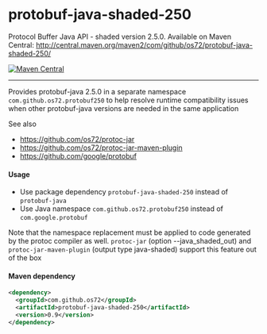 protobuf-java-shaded-250
========================

Protocol Buffer Java API - shaded version 2.5.0.
Available on Maven Central: http://central.maven.org/maven2/com/github/os72/protobuf-java-shaded-250/

[![Maven Central](https://img.shields.io/badge/maven%20central-0.9-brightgreen.svg)](http://search.maven.org/#artifactdetails|com.github.os72|protobuf-java-shaded-250|0.9|)

---

Provides protobuf-java 2.5.0 in a separate namespace `com.github.os72.protobuf250` to help resolve runtime compatibility issues when other protobuf-java versions are needed in the same application

See also
* https://github.com/os72/protoc-jar
* https://github.com/os72/protoc-jar-maven-plugin
* https://github.com/google/protobuf

#### Usage

* Use package dependency `protobuf-java-shaded-250` instead of `protobuf-java`
* Use Java namespace `com.github.os72.protobuf250` instead of `com.google.protobuf`

Note that the namespace replacement must be applied to code generated by the protoc compiler as well. `protoc-jar` (option --java_shaded_out) and `protoc-jar-maven-plugin` (output type java-shaded) support this feature out of the box

#### Maven dependency
```xml
<dependency>
  <groupId>com.github.os72</groupId>
  <artifactId>protobuf-java-shaded-250</artifactId>
  <version>0.9</version>
</dependency>
```
